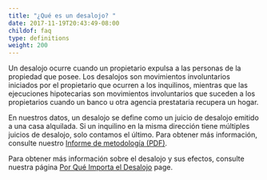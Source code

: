 ```yaml
---
title: "¿Qué es un desalojo? "
date: 2017-11-19T20:43:49-08:00
childof: faq
type: definitions
weight: 200
---
```

Un desalojo ocurre cuando un propietario expulsa a las personas de la propiedad que posee. Los desalojos son movimientos involuntarios iniciados por el propietario que ocurren a los inquilinos, mientras que las ejecuciones hipotecarias son movimientos involuntarios que suceden a los propietarios cuando un banco u otra agencia prestataria recupera un hogar.

En nuestros datos, un desalojo se define como un juicio de desalojo emitido a una casa alquilada. Si un inquilino en la misma dirección tiene múltiples juicios de desalojo, solo contamos el último. Para obtener más información, consulte nuestro <a href="/docs/Eviction Lab -Methodology Report v.1.0.0.pdf" target="_blank">Informe de metodología (PDF)</a>.

Para obtener más información sobre el desalojo y sus efectos, consulte nuestra página [Por Qué Importa el Desalojo](/why-eviction-matters) page.
